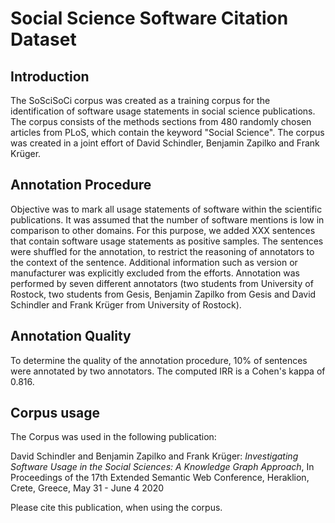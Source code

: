 # **So**cial **Sci**ence **So**ftware **Ci**tation Dataset 

## Introduction

The SoSciSoCi corpus was created as a training corpus for the identification of software usage statements in social science publications. The corpus consists of the methods sections from 480 randomly chosen articles from PLoS, which contain the keyword "Social Science". The corpus was created in a joint effort of David Schindler, Benjamin Zapilko and Frank Krüger.

## Annotation Procedure 

Objective was to mark all usage statements of software within the scientific publications.
It was assumed that the number of software mentions is low in comparison to other domains.
For this purpose, we added XXX sentences that contain software usage statements as positive samples.
The sentences were shuffled for the annotation, to restrict the reasoning of annotators to the context of the sentence.
Additional information such as version or manufacturer was explicitly excluded from the efforts.
Annotation was performed by seven different annotators (two students from University of Rostock, two students from Gesis, Benjamin Zapilko from Gesis and David Schindler and Frank Krüger from University of Rostock).

## Annotation Quality

To determine the quality of the annotation procedure, 10% of sentences were annotated by two annotators.
The computed IRR is a Cohen's kappa of 0.816.

## Corpus usage

The Corpus was used in the following publication:

David Schindler and Benjamin Zapilko and Frank Krüger:
*Investigating Software Usage in the Social Sciences: A Knowledge Graph Approach*,
In Proceedings of the 17th Extended Semantic Web Conference,
Heraklion, Crete, Greece,
May 31 - June 4 2020

Please cite this publication, when using the corpus.